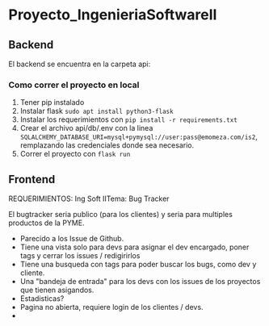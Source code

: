 # Proyecto_IngenieriaSoftwareII

## Backend

El backend se encuentra en la carpeta api:

### Como correr el proyecto en local

1. Tener pip instalado
2. Instalar flask `sudo apt install python3-flask`
3. Instalar los requerimientos con `pip install -r requirements.txt`
4. Crear el archivo api/db/.env con la linea `SQLALCHEMY_DATABASE_URI=mysql+pymysql://user:pass@emomeza.com/is2`, remplazando las credenciales donde sea necesario.
5. Correr el proyecto con `flask run`

## Frontend


REQUERIMIENTOS:
Ing Soft IITema: Bug Tracker

El bugtracker seria publico (para los clientes) y seria para multiples
productos de la PYME.

- Parecido a los Issue de Github.
- Tiene una vista solo para devs para asignar el dev encargado, poner tags 
  y cerrar los issues / redigirirlos
- Tiene una busqueda con tags para poder buscar los bugs, como dev y cliente. 
- Una "bandeja de entrada" para los devs con los issues de los proyectos
  que tienen asigandos.
- Estadisticas?
- Pagina no abierta, requiere login de los clientes / devs.
- 

